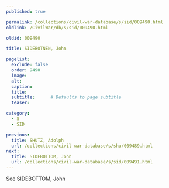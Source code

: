 ```yaml
---
published: true

permalink: /collections/civil-war-database/s/sid/009490.html
oldlink: /CivilWar/db/s/sid/009490.html

oldid: 009490

title: SIDEBOTNEN, John

pagelist:
  exclude: false
  order: 9490
  image: 
  alt:
  caption:
  title:
  subtitle:      # Defaults to page subtitle
  teaser:

category: 
  - S 
  - SID

previous:
  title: SHUTZ, Adolph
  url: /collections/civil-war-database/s/shu/009489.html  
next:
  title: SIDEBOTTOM, John
  url: /collections/civil-war-database/s/sid/009491.html   
---
```

See SIDEBOTTOM, John